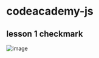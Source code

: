 # codeacademy-js
## lesson 1 checkmark

![image](https://github.com/rahib-Ahmed/codeacademy-js/assets/52162363/2714dd69-7060-4e33-8920-4b7e11711327)
